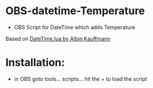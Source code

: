 # OBS-datetime-Temperature
- OBS Script for DateTime which adds Temperature

Based on [DateTime.lua by Albin Kauffmann](https://gitlab.com/albinou/obs-scripts/)

# Installation:
- in OBS goto tools... scripts... hit the + to load the script
